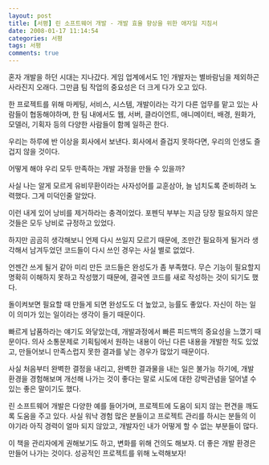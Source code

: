 ```yaml
---
layout: post
title: [서평] 린 소프트웨어 개발 - 개발 효율 향상을 위한 애자일 지침서
date: 2008-01-17 11:14:54
categories: 서평
tags: 서평
comments: true
---
```


혼자 개발을 하던 시대는 지나갔다. 게임 업계에서도 1인 개발자는 별바람님을 제외하곤 사라진지 오래다. 그만큼 팀 작업의 중요성은 더 크게 다가 오고 있다.

한 프로젝트를 위해 마케팅, 서비스, 시스템, 개발이라는 각기 다른 업무를 맡고 있는 사람들이 협동해야하며, 한 팀 내에서도 웹, 서버, 클라이언트, 애니메이터, 배경, 원화가, 모델러, 기획자 등의 다양한 사람들이 함께 일하곤 한다.

우리는 하루에 반 이상을 회사에서 보낸다. 회사에서 즐겁지 못하다면, 우리의 인생도 즐겁지 않을 것이다.

어떻게 해야 우리 모두 만족하는 개발 과정을 만들 수 있을까?


사실 나는 알게 모르게 유비무환이라는 사자성어를 교훈삼아, 늘 넘치도록 준비하려 노력했다. 그게 미덕인줄 알았다.

이런 내게 있어 낭비를 제거하라는 충격이었다. 포펜딕 부부는 지금 당장 필요하지 않은 것들은 모두 낭비로 규정하고 있었다.

하지만 곰곰히 생각해보니 언제 다시 쓰일지 모르기 때문에, 조만간 필요하게 될거라 생각해서 남겨두었던 코드들이 다시 쓰인 경우는 사실 별로 없었다.

언젠간 쓰게 될거 같아 미리 만든 코드들은 완성도가 좀 부족했다. 무슨 기능이 필요할지 명확히 이해하지 못하고 작성했기 때문에, 결국엔 코드를 새로 작성하는 것이 되기도 했다.

돌이켜보면 필요할 때 만들게 되면 완성도도 더 높았고, 능률도 좋았다. 자신이 하는 일이 의미가 있는 일이라는 생각이 들기 때문이다.


빠르게 납품하라는 얘기도 와닿았는데, 개발과정에서 빠른 피드백의 중요성을 느꼈기 때문이다. 의사 소통문제로 기획팀에서 원하는 내용이 아닌 다른 내용을 개발한 적도 있었고, 만들어보니 만족스럽지 못한 결과를 낳는 경우가 많았기 때문이다.


사실 처음부터 완벽한 결정을 내리고, 완벽한 결과물을 내는 일은 불가능 하기에, 개발 환경을 경험해보며 개선해 나가는 것이 좋다는 말로 시도에 대한 강박관념을 덜어낼 수 있는 좋은 말이기도 했다.


린 소프트웨어 개발은 다양한 예를 들어가며, 프로젝트에 도움이 되지 않는 편견을 깨도록 도움을 주고 있다. 사실 워낙 경험 많은 분들이고 프로젝트 관리를 하시는 분들의 이야기라 아직 경력이 얼마 되지 않았고, 개발자인 내가 어떻게 할 수 없는 부분들이 많다.

이 책을 관리자에게 권해보기도 하고, 변화를 위해 건의도 해보자. 더 좋은 개발 환경은 만들어 나가는 것이다. 성공적인 프로젝트를 위해 노력해보자!